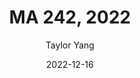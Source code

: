 ---
layout: post
title:  "MA 242, 2022"
author: "Taylor Yang"
date:   2022-12-16
tags: 	math/stats ncsu
category: reflections
---